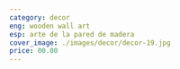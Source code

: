 ```yaml
---
category: decor
eng: wooden wall art
esp: arte de la pared de madera
cover_image: ./images/decor/decor-19.jpg
price: 00.00
---
```

 
